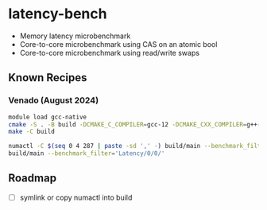 # latency-bench

* Memory latency microbenchmark
* Core-to-core microbenchmark using CAS on an atomic bool
* Core-to-core microbenchmark using read/write swaps

## Known Recipes

### Venado (August 2024)

```bash
module load gcc-native
cmake -S . -B build -DCMAKE_C_COMPILER=gcc-12 -DCMAKE_CXX_COMPILER=g++-12
make -C build

numactl -C $(seq 0 4 287 | paste -sd ',' -) build/main --benchmark_filter='Cas'
build/main --benchmark_filter='Latency/0/0/'
```

## Roadmap

- [ ] symlink or copy numactl into build
